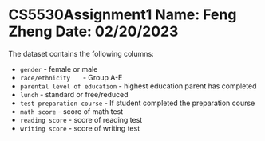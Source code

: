 # CS5530Assignment1 Name: Feng Zheng Date: 02/20/2023

The dataset contains the following columns:
- `gender` - female or male
- `race/ethnicity	` - Group A-E
- `parental level of education` - highest education parent has completed
- `lunch` - standard or free/reduced
- `test preparation course` - If student completed the preparation course
- `math score` - score of math test
- `reading score` - score of reading test
- `writing score` - score of writing test
